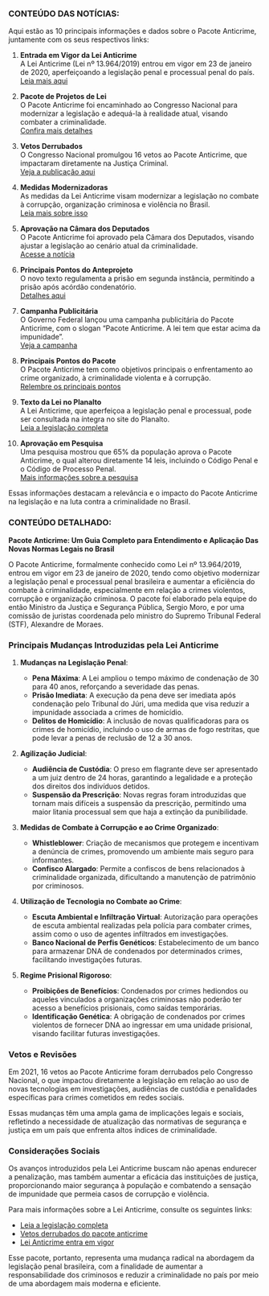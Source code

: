 ### CONTEÚDO DAS NOTÍCIAS:
Aqui estão as 10 principais informações e dados sobre o Pacote Anticrime, juntamente com os seus respectivos links:

1. **Entrada em Vigor da Lei Anticrime**  
   A Lei Anticrime (Lei nº 13.964/2019) entrou em vigor em 23 de janeiro de 2020, aperfeiçoando a legislação penal e processual penal do país.  
   [Leia mais aqui](https://www.gov.br/pt-br/noticias/justica-e-seguranca/2020/01/lei-anticrime-entra-em-vigor-nesta-quinta-feira-23)

2. **Pacote de Projetos de Lei**  
   O Pacote Anticrime foi encaminhado ao Congresso Nacional para modernizar a legislação e adequá-la à realidade atual, visando combater a criminalidade.  
   [Confira mais detalhes](https://www.gov.br/mj/pt-br/assuntos/seus-direitos/elaboracao-legislativa/projetos/anticrime-1/copy4_of_noticias1)

3. **Vetos Derrubados**  
   O Congresso Nacional promulgou 16 vetos ao Pacote Anticrime, que impactaram diretamente na Justiça Criminal.  
   [Veja a publicação aqui](https://www12.senado.gov.br/noticias/noticias/materias/2021/04/30/vetos-derrubados-do-pacote-anticrime-sao-promulgados)

4. **Medidas Modernizadoras**  
   As medidas da Lei Anticrime visam modernizar a legislação no combate à corrupção, organização criminosa e violência no Brasil.  
   [Leia mais sobre isso](https://www.gov.br/mj/pt-br/assuntos/noticias/lei-anticrime-entra-em-vigor)

5. **Aprovação na Câmara dos Deputados**  
   O Pacote Anticrime foi aprovado pela Câmara dos Deputados, visando ajustar a legislação ao cenário atual da criminalidade.  
   [Acesse a notícia](https://www.gov.br/mj/pt-br/assuntos/noticias/camara-dos-deputados-aprova-pacote-anticrime)

6. **Principais Pontos do Anteprojeto**  
   O novo texto regulamenta a prisão em segunda instância, permitindo a prisão após acórdão condenatório.  
   [Detalhes aqui](https://www.gov.br/mj/pt-br/assuntos/noticias/collective-nitf-content-1549457294.68)

7. **Campanha Publicitária**  
   O Governo Federal lançou uma campanha publicitária do Pacote Anticrime, com o slogan “Pacote Anticrime. A lei tem que estar acima da impunidade”.  
   [Veja a campanha](https://www.gov.br/mj/pt-br/assuntos/noticias/governo-federal-lanca-campanha-publicitaria-do-pacote-anticrime)

8. **Principais Pontos do Pacote**  
   O Pacote Anticrime tem como objetivos principais o enfrentamento ao crime organizado, à criminalidade violenta e à corrupção.  
   [Relembre os principais pontos](https://www.gov.br/mj/pt-br/assuntos/noticias/relembre-os-principais-pontos-do-pacote-anticrime-enviado-ao-congresso-nacional)

9. **Texto da Lei no Planalto**  
   A Lei Anticrime, que aperfeiçoa a legislação penal e processual, pode ser consultada na íntegra no site do Planalto.  
   [Leia a legislação completa](https://www.planalto.gov.br/ccivil_03/_ato2019-2022/2019/lei/l13964.htm)

10. **Aprovação em Pesquisa**  
   Uma pesquisa mostrou que 65% da população aprova o Pacote Anticrime, o qual alterou diretamente 14 leis, incluindo o Código Penal e o Código de Processo Penal.  
   [Mais informações sobre a pesquisa](https://www.gov.br/mj/pt-br/assuntos/noticias/collective-nitf-content-1554153442.57)

Essas informações destacam a relevância e o impacto do Pacote Anticrime na legislação e na luta contra a criminalidade no Brasil.

### CONTEÚDO DETALHADO:
**Pacote Anticrime: Um Guia Completo para Entendimento e Aplicação Das Novas Normas Legais no Brasil**

O Pacote Anticrime, formalmente conhecido como Lei nº 13.964/2019, entrou em vigor em 23 de janeiro de 2020, tendo como objetivo modernizar a legislação penal e processual penal brasileira e aumentar a eficiência do combate à criminalidade, especialmente em relação a crimes violentos, corrupção e organização criminosa. O pacote foi elaborado pela equipe do então Ministro da Justiça e Segurança Pública, Sergio Moro, e por uma comissão de juristas coordenada pelo ministro do Supremo Tribunal Federal (STF), Alexandre de Moraes.

### Principais Mudanças Introduzidas pela Lei Anticrime

1. **Mudanças na Legislação Penal**:
   - **Pena Máxima**: A Lei ampliou o tempo máximo de condenação de 30 para 40 anos, reforçando a severidade das penas.
   - **Prisão Imediata**: A execução da pena deve ser imediata após condenação pelo Tribunal do Júri, uma medida que visa reduzir a impunidade associada a crimes de homicídio.
   - **Delitos de Homicídio**: A inclusão de novas qualificadoras para os crimes de homicídio, incluindo o uso de armas de fogo restritas, que pode levar a penas de reclusão de 12 a 30 anos.

2. **Agilização Judicial**:
   - **Audiência de Custódia**: O preso em flagrante deve ser apresentado a um juiz dentro de 24 horas, garantindo a legalidade e a proteção dos direitos dos indivíduos detidos.
   - **Suspensão da Prescrição**: Novas regras foram introduzidas que tornam mais difíceis a suspensão da prescrição, permitindo uma maior litania processual sem que haja a extinção da punibilidade.

3. **Medidas de Combate à Corrupção e ao Crime Organizado**:
   - **Whistleblower**: Criação de mecanismos que protegem e incentivam a denúncia de crimes, promovendo um ambiente mais seguro para informantes.
   - **Confisco Alargado**: Permite a confiscos de bens relacionados à criminalidade organizada, dificultando a manutenção de patrimônio por criminosos.

4. **Utilização de Tecnologia no Combate ao Crime**:
   - **Escuta Ambiental e Infiltração Virtual**: Autorização para operações de escuta ambiental realizadas pela polícia para combater crimes, assim como o uso de agentes infiltrados em investigações.
   - **Banco Nacional de Perfis Genéticos**: Estabelecimento de um banco para armazenar DNA de condenados por determinados crimes, facilitando investigações futuras.

5. **Regime Prisional Rigoroso**:
   - **Proibições de Benefícios**: Condenados por crimes hediondos ou aqueles vinculados a organizações criminosas não poderão ter acesso a benefícios prisionais, como saídas temporárias.
   - **Identificação Genética**: A obrigação de condenados por crimes violentos de fornecer DNA ao ingressar em uma unidade prisional, visando facilitar futuras investigações.

### Vetos e Revisões
Em 2021, 16 vetos ao Pacote Anticrime foram derrubados pelo Congresso Nacional, o que impactou diretamente a legislação em relação ao uso de novas tecnologias em investigações, audiências de custódia e penalidades específicas para crimes cometidos em redes sociais.

Essas mudanças têm uma ampla gama de implicações legais e sociais, refletindo a necessidade de atualização das normativas de segurança e justiça em um país que enfrenta altos índices de criminalidade.

### Considerações Sociais
Os avanços introduzidos pela Lei Anticrime buscam não apenas endurecer a penalização, mas também aumentar a eficácia das instituições de justiça, proporcionando maior segurança à população e combatendo a sensação de impunidade que permeia casos de corrupção e violência.

Para mais informações sobre a Lei Anticrime, consulte os seguintes links:
- [Leia a legislação completa](https://www.planalto.gov.br/ccivil_03/_ato2019-2022/2019/lei/l13964.htm)
- [Vetos derrubados do pacote anticrime](https://www12.senado.gov.br/noticias/noticias/materias/2021/04/30/vetos-derrubados-do-pacote-anticrime-sao-promulgados)
- [Lei Anticrime entra em vigor](https://www.gov.br/mj/pt-br/assuntos/noticias/lei-anticrime-entra-em-vigor)

Esse pacote, portanto, representa uma mudança radical na abordagem da legislação penal brasileira, com a finalidade de aumentar a responsabilidade dos criminosos e reduzir a criminalidade no país por meio de uma abordagem mais moderna e eficiente.